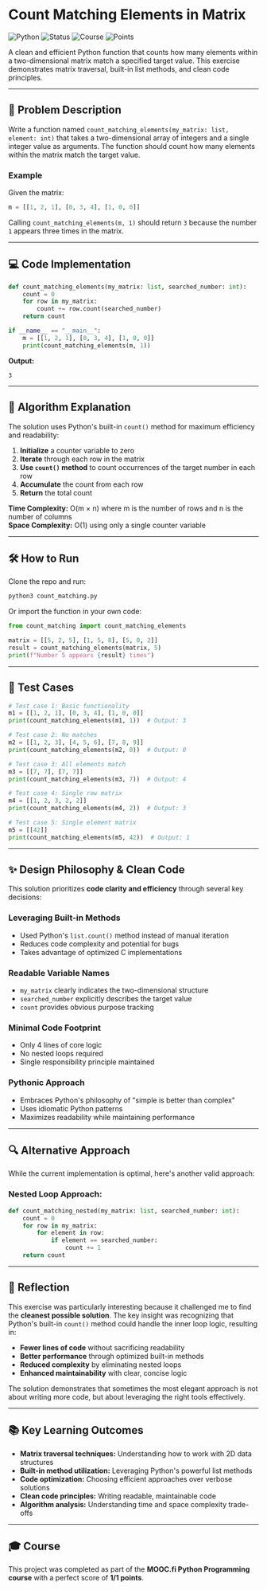 # Count Matching Elements in Matrix

![Python](https://img.shields.io/badge/Python-3.x-blue)
![Status](https://img.shields.io/badge/Status-Completed-brightgreen)
![Course](https://img.shields.io/badge/MOOC.fi-Python%20Programming-lightgrey)
![Points](https://img.shields.io/badge/Points-1%2F1-success)

A clean and efficient Python function that counts how many elements within a two-dimensional matrix match a specified target value. This exercise demonstrates matrix traversal, built-in list methods, and clean code principles.

---

## 📖 Problem Description

Write a function named `count_matching_elements(my_matrix: list, element: int)` that takes a two-dimensional array of integers and a single integer value as arguments. The function should count how many elements within the matrix match the target value.

### Example

Given the matrix:
```python
m = [[1, 2, 1], [0, 3, 4], [1, 0, 0]]
```

Calling `count_matching_elements(m, 1)` should return `3` because the number `1` appears three times in the matrix.

---

## 💻 Code Implementation

```python
def count_matching_elements(my_matrix: list, searched_number: int):
    count = 0
    for row in my_matrix:
        count += row.count(searched_number)
    return count

if __name__ == "__main__":
    m = [[1, 2, 1], [0, 3, 4], [1, 0, 0]]
    print(count_matching_elements(m, 1))
```

**Output:**
```
3
```

---

## 🧠 Algorithm Explanation

The solution uses Python's built-in `count()` method for maximum efficiency and readability:

1. **Initialize** a counter variable to zero
2. **Iterate** through each row in the matrix
3. **Use `count()` method** to count occurrences of the target number in each row
4. **Accumulate** the count from each row
5. **Return** the total count

**Time Complexity:** O(m × n) where m is the number of rows and n is the number of columns  
**Space Complexity:** O(1) using only a single counter variable

---

## 🛠 How to Run

Clone the repo and run:

```bash
python3 count_matching.py
```

Or import the function in your own code:

```python
from count_matching import count_matching_elements

matrix = [[5, 2, 5], [1, 5, 8], [5, 0, 2]]
result = count_matching_elements(matrix, 5)
print(f"Number 5 appears {result} times")
```

---

## 🧪 Test Cases

```python
# Test case 1: Basic functionality
m1 = [[1, 2, 1], [0, 3, 4], [1, 0, 0]]
print(count_matching_elements(m1, 1))  # Output: 3

# Test case 2: No matches
m2 = [[1, 2, 3], [4, 5, 6], [7, 8, 9]]
print(count_matching_elements(m2, 0))  # Output: 0

# Test case 3: All elements match
m3 = [[7, 7], [7, 7]]
print(count_matching_elements(m3, 7))  # Output: 4

# Test case 4: Single row matrix
m4 = [[1, 2, 3, 2, 2]]
print(count_matching_elements(m4, 2))  # Output: 3

# Test case 5: Single element matrix
m5 = [[42]]
print(count_matching_elements(m5, 42))  # Output: 1
```

---

## ✨ Design Philosophy & Clean Code

This solution prioritizes **code clarity and efficiency** through several key decisions:

### **Leveraging Built-in Methods**
- Used Python's `list.count()` method instead of manual iteration
- Reduces code complexity and potential for bugs
- Takes advantage of optimized C implementations

### **Readable Variable Names**
- `my_matrix` clearly indicates the two-dimensional structure
- `searched_number` explicitly describes the target value
- `count` provides obvious purpose tracking

### **Minimal Code Footprint**
- Only 4 lines of core logic
- No nested loops required
- Single responsibility principle maintained

### **Pythonic Approach**
- Embraces Python's philosophy of "simple is better than complex"
- Uses idiomatic Python patterns
- Maximizes readability while maintaining performance

---

## 🔍 Alternative Approach

While the current implementation is optimal, here's another valid approach:

### Nested Loop Approach:
```python
def count_matching_nested(my_matrix: list, searched_number: int):
    count = 0
    for row in my_matrix:
        for element in row:
            if element == searched_number:
                count += 1
    return count
```

---

## 🎯 Reflection

This exercise was particularly interesting because it challenged me to find the **cleanest possible solution**. The key insight was recognizing that Python's built-in `count()` method could handle the inner loop logic, resulting in:

- **Fewer lines of code** without sacrificing readability
- **Better performance** through optimized built-in methods  
- **Reduced complexity** by eliminating nested loops
- **Enhanced maintainability** with clear, concise logic

The solution demonstrates that sometimes the most elegant approach is not about writing more code, but about leveraging the right tools effectively.

---

## 📚 Key Learning Outcomes

* **Matrix traversal techniques:** Understanding how to work with 2D data structures
* **Built-in method utilization:** Leveraging Python's powerful list methods
* **Code optimization:** Choosing efficient approaches over verbose solutions
* **Clean code principles:** Writing readable, maintainable code
* **Algorithm analysis:** Understanding time and space complexity trade-offs

---

## 🎓 Course

This project was completed as part of the **MOOC.fi Python Programming course** with a perfect score of **1/1 points**.
